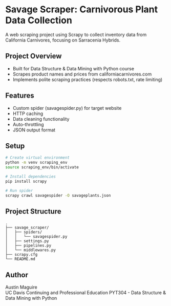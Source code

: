 # Savage Scraper: Carnivorous Plant Data Collection

A web scraping project using Scrapy to collect inventory data from California Carnivores, focusing on Sarracenia Hybrids.

## Project Overview
- Built for Data Structure & Data Mining with Python course
- Scrapes product names and prices from californiacarnivores.com
- Implements polite scraping practices (respects robots.txt, rate limiting)

## Features
- Custom spider (savagespider.py) for target website
- HTTP caching
- Data cleaning functionality
- Auto-throttling
- JSON output format

## Setup
```bash
# Create virtual environment
python -m venv scraping_env
source scraping_env/bin/activate

# Install dependencies
pip install scrapy

# Run spider
scrapy crawl savagespider -O savageplants.json
```

## Project Structure
```
.
├── savage_scraper/
│   ├── spiders/
│   │   └── savagespider.py
│   ├── settings.py
│   ├── pipelines.py
│   └── middlewares.py
├── scrapy.cfg
└── README.md
```

## Author
Austin Maguire  
UC Davis Continuing and Professional Education
PYT304 - Data Structure & Data Mining with Python